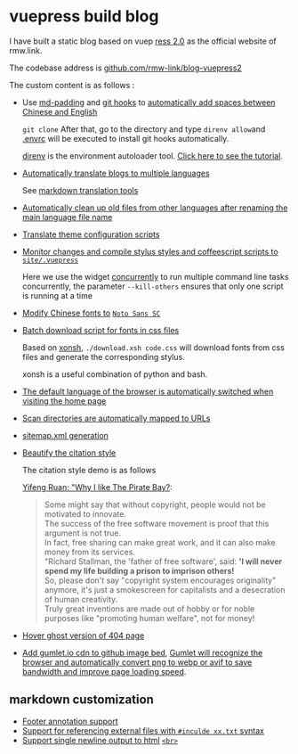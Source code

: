 # vuepress build blog

I have built a static blog based on vuep [ress 2.0](https://v2.vuepress.vuejs.org) as the official website of rmw.link.

The codebase address is [github.com/rmw-link/blog-vuepress2](https://github.com/rmw-link/blog-vuepress2)

The custom content is as follows :

* Use [md-padding](https://github.com/harttle/md-padding) and [git hooks](https://github.com/rmw-link/blog-vuepress2/blob/master/.direnv/git/hooks/pre-commit) to [automatically add spaces between Chinese and English](https://github.com/rmw-link/blog-vuepress2/blob/ce966b52f0a06bf2748af36f539f50eadc9eea3c/script/hook.coffee#L46)
  
  `git clone` After that, go to the directory and type `direnv allow`and [.envrc](https://github.com/rmw-link/blog-vuepress2/blob/master/.envrc) will be executed to install git hooks automatically.
  
  [direnv](https://direnv.net) is the environment autoloader tool. [Click here to see the tutorial](https://cloud.tencent.com/developer/article/1615495).
  
* [Automatically translate blogs to multiple languages](https://github.com/rmw-link/blog-vuepress2/blob/master/script/translate.coffee)
  
  See [markdown translation tools](/log/2021-12-09-markdown-translate)
  
* [Automatically clean up old files from other languages after renaming the main language file name](https://github.com/rmw-link/blog-vuepress2/blob/master/script/cleanup.coffee)
  
* [Translate theme configuration scripts](https://github.com/rmw-link/blog-vuepress2/blob/master/script/i18n.coffee)
  
* [Monitor changes and compile stylus styles and coffeescript scripts to](https://github.com/rmw-link/blog-vuepress2/blob/master/dev.sh) [`site/.vuepress`](https://github.com/rmw-link/blog-vuepress2/blob/master/dev.sh)
  
  Here we use the widget [concurrently](https://www.npmjs.com/package/concurrently) to run multiple command line tasks concurrently, the parameter `--kill-others` ensures that only one script is running at a time
  
* [Modify Chinese fonts to](https://github.com/rmw-link/blog-vuepress2/tree/master/styl) [`Noto Sans SC`](https://github.com/rmw-link/blog-vuepress2/tree/master/styl)
  
* [Batch download script for fonts in css files](https://github.com/rmw-link/blog-vuepress2/blob/master/styl/font/download.xsh)
  
  Based on [xonsh](https://xon.sh), `./download.xsh code.css` will download fonts from css files and generate the corresponding stylus.
  
  xonsh is a useful combination of python and bash.
  
* [The default language of the browser is automatically switched when visiting the home page](https://github.com/rmw-link/blog-vuepress2/blob/master/coffee/clientAppEnhance.coffee)
  
* [Scan directories are automatically mapped to URLs](https://github.com/rmw-link/blog-vuepress2/blob/master/coffee/file_url.coffee)
  
* [sitemap.xml generation](https://github.com/rmw-link/blog-vuepress2/blob/master/script/sitemap.coffee)
  
* [Beautify the citation style](https://github.com/rmw-link/blog-vuepress2/blob/cbca993f56327dc4a55afc7a33690c80903f3774/styl/index.styl#L17)
  
  The citation style demo is as follows
  
  [Yifeng Ruan: "Why I like The Pirate Bay?](https://www.ruanyifeng.com/blog/2009/11/why_i_love_piratebay.html):
  
  > Some might say that without copyright, people would not be motivated to innovate.  
  > The success of the free software movement is proof that this argument is not true.  
  > In fact, free sharing can make great work, and it can also make money from its services.  
  > "Richard Stallman, the 'father of free software', said: **'I will never spend my life building a prison to imprison others!**  
  > So, please don't say "copyright system encourages originality" anymore, it's just a smokescreen for capitalists and a desecration of human creativity.  
  > Truly great inventions are made out of hobby or for noble purposes like "promoting human welfare", not for money!
  
* [Hover ghost version of 404 page](/404)
  
* [Add gumlet.io cdn to github image bed](https://github.com/rmw-link/blog-vuepress2/blob/f74fdffa4b22c06ade6a5451ad34111ddb7bf60a/coffee/markdown-it-plugin.coffee#L13), [Gumlet will recognize the browser and automatically convert png to webp or avif to save bandwidth and improve page loading speed](https://www.gumlet.com/blog/worlds-first-service-to-provide-avif-support/).
  

## markdown customization

* [Footer annotation support](https://github.com/rmw-link/blog-vuepress2/blob/master/coffee/plugin.coffee)
* [Support for referencing external files with `#inculde xx.txt` syntax](https://github.com/rmw-link/blog-vuepress2/blob/master/coffee/plugin.coffee)
* [Support single newline output to html](https://github.com/rmw-link/blog-vuepress2/blob/cbca993f56327dc4a55afc7a33690c80903f3774/coffee/config.coffee#L18) [`<br>`](https://github.com/rmw-link/blog-vuepress2/blob/cbca993f56327dc4a55afc7a33690c80903f3774/coffee/config.coffee#L18)